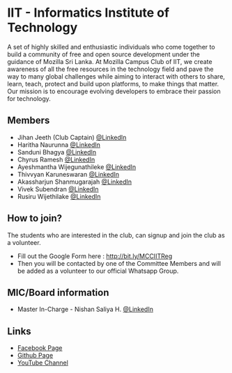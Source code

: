 # IIT - Informatics Institute of Technology
 
 A set of highly skilled and enthusiastic individuals who come together to build a community of free and open source development under the guidance of Mozilla Sri Lanka. At Mozilla Campus Club of IIT, we create awareness of all the free resources in the technology field and pave the way to many global challenges while aiming to interact with others to share, learn, teach, protect and build upon platforms, to make things that matter. Our mission is to encourage evolving developers to embrace their passion for technology.


## Members

* Jihan Jeeth (Club Captain) [@LinkedIn](https://www.linkedin.com/in/jihan-jeeth-552985165/) 
* Haritha Naurunna [@LinkedIn](https://www.linkedin.com/in/harithanaurunna/)
* Sanduni Bhagya [@LinkedIn](https://www.linkedin.com/in/sanduni-bhagya-a2823b187/)
* Chyrus Ramesh [@LinkedIn](https://www.linkedin.com/in/chyrus-ramesh/)
* Ayeshmantha Wijegunathileke [@LinkedIn](https://www.linkedin.com/in/ayeshmantha-madara-wijegunathileke/)
* Thivvyan Karuneswaran [@LinkedIn](https://www.linkedin.com/in/thivvyankaruneswaran/)
* Akassharjun Shanmugarajah [@LinkedIn](https://www.linkedin.com/in/akassharjun/)
* Vivek Subendran [@LinkedIn](https://www.linkedin.com/in/vivek-subendran-a81860196/)
* Rusiru Wijethilake [@LinkedIn](https://www.linkedin.com/in/rusiru-wijethilake/)


## How to join?

The students who are interested in the club, can signup and join the club as a volunteer.

- Fill out the Google Form here : http://bit.ly/MCCIITReg
- Then you will be contacted by one of the Committee Members and will be added as a volunteer to our official Whatsapp Group.

## MIC/Board information

* Master In-Charge - Nishan Saliya H. [@LinkedIn](https://www.linkedin.com/in/nishansaliya/)

## Links

- [Facebook Page](https://www.facebook.com/IITMozillaCampusClub/)
- [Github Page](https://github.com/Mozilla-Campus-Club-IIT)
- [YouTube Channel](https://www.youtube.com/channel/UCYNdSOFloQNC38Bkvf5sE5A)
